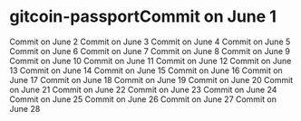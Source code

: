 # gitcoin-passportCommit on June 1
Commit on June 2
Commit on June 3
Commit on June 4
Commit on June 5
Commit on June 6
Commit on June 7
Commit on June 8
Commit on June 9
Commit on June 10
Commit on June 11
Commit on June 12
Commit on June 13
Commit on June 14
Commit on June 15
Commit on June 16
Commit on June 17
Commit on June 18
Commit on June 19
Commit on June 20
Commit on June 21
Commit on June 22
Commit on June 23
Commit on June 24
Commit on June 25
Commit on June 26
Commit on June 27
Commit on June 28
